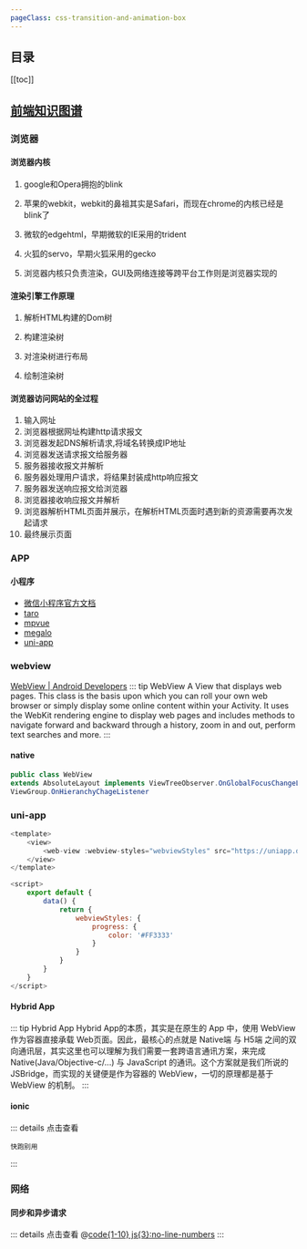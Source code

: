 ```yaml
---
pageClass: css-transition-and-animation-box
---
```

## 目录

[[toc]]

## [前端知识图谱](https://f2e.tech/)

### 浏览器

#### 浏览器内核

1. google和Opera拥抱的blink

2. 苹果的webkit，webkit的鼻祖其实是Safari，而现在chrome的内核已经是blink了

3. 微软的edgehtml，早期微软的IE采用的trident

4. 火狐的servo，早期火狐采用的gecko

5. 浏览器内核只负责渲染，GUI及网络连接等跨平台工作则是浏览器实现的

#### 渲染引擎工作原理

1. 解析HTML构建的Dom树

2. 构建渲染树

3. 对渲染树进行布局

4. 绘制渲染树

#### 浏览器访问网站的全过程

1. 输入网址
2. 浏览器根据网址构建http请求报文
3. 浏览器发起DNS解析请求,将域名转换成IP地址
4. 浏览器发送请求报文给服务器
5. 服务器接收报文并解析
6. 服务器处理用户请求，将结果封装成http响应报文
7. 服务器发送响应报文给浏览器
8. 浏览器接收响应报文并解析
9. 浏览器解析HTML页面并展示，在解析HTML页面时遇到新的资源需要再次发起请求
10. 最终展示页面

### APP
#### 小程序
- [微信小程序官方文档](https://developers.weixin.qq.com/miniprogram/dev/framework/)
- [taro](https://github.com/NervJS/taro)
- [mpvue](https://github.com/mpvue/mpvue)
- [megalo](https://github.com/kaola-fed/megalo)
- [uni-app](https://github.com/dcloudio/uni-app)

### webview
[WebView | Android Developers](https://developer.android.com/reference/android/webkit/WebView)
::: tip WebView
A View that displays web pages. This class is the basis upon which you can roll your own web browser or simply display some online content within your Activity. It uses the WebKit rendering engine to display web pages and includes methods to navigate forward and backward through a history, zoom in and out, perform text searches and more. 
:::
#### native
```java
public class WebView
extends AbsoluteLayout implements ViewTreeObserver.OnGlobalFocusChangeListener
ViewGroup.OnHieranchyChageListener
```
### uni-app
```js
<template>
    <view>
        <web-view :webview-styles="webviewStyles" src="https://uniapp.dcloud.io/static/web-view.html"></web-view>
    </view>
</template>

<script>
    export default {
        data() {
            return {
                webviewStyles: {
                    progress: {
                        color: '#FF3333'
                    }
                }
            }
        }
    }
</script>
```

#### Hybrid App
::: tip Hybrid App
Hybrid App的本质，其实是在原生的 App 中，使用 WebView 作为容器直接承载 Web页面。因此，最核心的点就是 Native端 与 H5端 之间的双向通讯层，其实这里也可以理解为我们需要一套跨语言通讯方案，来完成 Native(Java/Objective-c/...) 与 JavaScript 的通讯。这个方案就是我们所说的 JSBridge，而实现的关键便是作为容器的 WebView，一切的原理都是基于 WebView 的机制。
:::

#### ionic
::: details 点击查看
```text
快跑别用
``` 
:::

### 网络

#### 同步和异步请求 

::: details  点击查看
@[code{1-10} js{3}:no-line-numbers](./network/syncAsync.js)
:::

